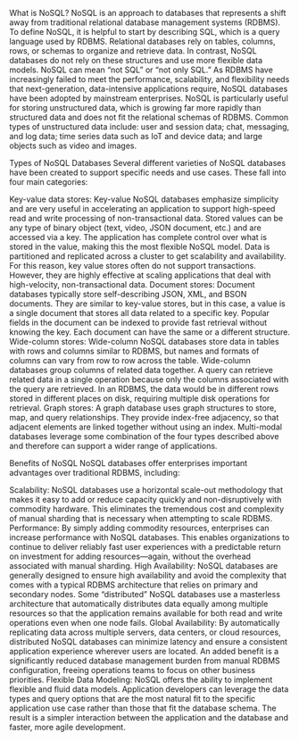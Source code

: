 What is NoSQL?
NoSQL is an approach to databases that represents a shift away from traditional relational database management systems (RDBMS). To define NoSQL, it is helpful to start by describing SQL, which is a query language used by RDBMS. Relational databases rely on tables, columns, rows, or schemas to organize and retrieve data. In contrast, NoSQL databases do not rely on these structures and use more flexible data models. NoSQL can mean “not SQL” or “not only SQL.” As RDBMS have increasingly failed to meet the performance, scalability, and flexibility needs that next-generation, data-intensive applications require, NoSQL databases have been adopted by mainstream enterprises. NoSQL is particularly useful for storing unstructured data, which is growing far more rapidly than structured data and does not fit the relational schemas of RDBMS. Common types of unstructured data include: user and session data; chat, messaging, and log data; time series data such as IoT and device data; and large objects such as video and images.

Types of NoSQL Databases
Several different varieties of NoSQL databases have been created to support specific needs and use cases. These fall into four main categories:

Key-value data stores: Key-value NoSQL databases emphasize simplicity and are very useful in accelerating an application to support high-speed read and write processing of non-transactional data. Stored values can be any type of binary object (text, video, JSON document, etc.) and are accessed via a key. The application has complete control over what is stored in the value, making this the most flexible NoSQL model. Data is partitioned and replicated across a cluster to get scalability and availability. For this reason, key value stores often do not support transactions. However, they are highly effective at scaling applications that deal with high-velocity, non-transactional data.
Document stores: Document databases typically store self-describing JSON, XML, and BSON documents. They are similar to key-value stores, but in this case, a value is a single document that stores all data related to a specific key. Popular fields in the document can be indexed to provide fast retrieval without knowing the key. Each document can have the same or a different structure.
Wide-column stores: Wide-column NoSQL databases store data in tables with rows and columns similar to RDBMS, but names and formats of columns can vary from row to row across the table. Wide-column databases group columns of related data together. A query can retrieve related data in a single operation because only the columns associated with the query are retrieved. In an RDBMS, the data would be in different rows stored in different places on disk, requiring multiple disk operations for retrieval.
Graph stores: A graph database uses graph structures to store, map, and query relationships. They provide index-free adjacency, so that adjacent elements are linked together without using an index.
Multi-modal databases leverage some combination of the four types described above and therefore can support a wider range of applications.

Benefits of NoSQL
NoSQL databases offer enterprises important advantages over traditional RDBMS, including:

Scalability: NoSQL databases use a horizontal scale-out methodology that makes it easy to add or reduce capacity quickly and non-disruptively with commodity hardware. This eliminates the tremendous cost and complexity of manual sharding that is necessary when attempting to scale RDBMS.
Performance: By simply adding commodity resources, enterprises can increase performance with NoSQL databases. This enables organizations to continue to deliver reliably fast user experiences with a predictable return on investment for adding resources—again, without the overhead associated with manual sharding.
High Availability: NoSQL databases are generally designed to ensure high availability and avoid the complexity that comes with a typical RDBMS architecture that relies on primary and secondary nodes. Some “distributed” NoSQL databases use a masterless architecture that automatically distributes data equally among multiple resources so that the application remains available for both read and write operations even when one node fails.
Global Availability: By automatically replicating data across multiple servers, data centers, or cloud resources, distributed NoSQL databases can minimize latency and ensure a consistent application experience wherever users are located. An added benefit is a significantly reduced database management burden from manual RDBMS configuration, freeing operations teams to focus on other business priorities.
Flexible Data Modeling: NoSQL offers the ability to implement flexible and fluid data models. Application developers can leverage the data types and query options that are the most natural fit to the specific application use case rather than those that fit the database schema. The result is a simpler interaction between the application and the database and faster, more agile development.
